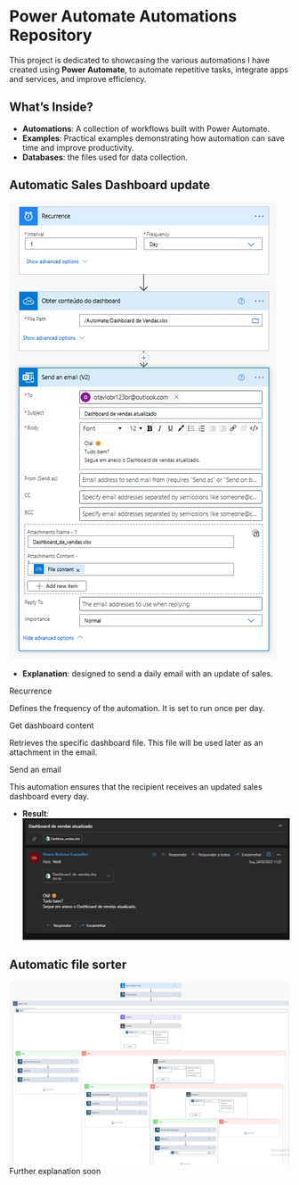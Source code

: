# Power Automate Automations Repository

This project is dedicated to showcasing the various automations I have created using **Power Automate**, to automate repetitive tasks, integrate apps and services, and improve efficiency.

## What’s Inside?

- **Automations**: A collection of workflows built with Power Automate.
- **Examples**: Practical examples demonstrating how automation can save time and improve productivity.
- **Databases**: the files used for data collection.

## Automatic Sales Dashboard update 

![FirstAutomation](./firstAutomation.jpg)
<br>
 - **Explanation**: designed to send a daily email with an update of sales.<br>

Recurrence

Defines the frequency of the automation.
It is set to run once per day.<br>

Get dashboard content

Retrieves the specific dashboard file.
This file will be used later as an attachment in the email.<br>

Send an email

This automation ensures that the recipient receives an updated sales dashboard every day.

 - **Result**:<br>
![firstResult](./firstAutomationEmail.jpg)

## Automatic file sorter 

![SecondAutomation](./secondAutomation.jpg)
Further explanation soon

